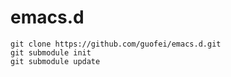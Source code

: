 emacs.d
=======

    git clone https://github.com/guofei/emacs.d.git
    git submodule init
    git submodule update
